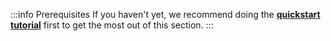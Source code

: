 :::info Prerequisites
If you haven't yet, we recommend doing the [**quickstart tutorial**](/docs/weaviate/quickstart) first to get the most out of this section.
:::